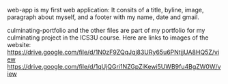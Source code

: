 web-app is my first web application: It consits of a title, byline, image, paragraph about myself, and a footer with my name, date and gmail.

culminating-portfolio and the other files are part of my portfolio for my culminating project in the ICS3U course. 
Here are links to images of the website: https://drive.google.com/file/d/1N0zF9ZQqJqj83URy65u6PNtjjUA8HQ5Z/view  https://drive.google.com/file/d/1qUjQGri1NZGpZiKewi5UWB9fu4BgZW0W/view
